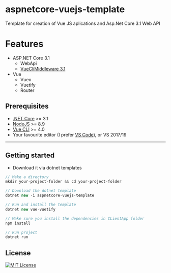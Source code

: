 # aspnetcore-vuejs-template
Template for creation of Vue JS aplications and Asp.Net Core 3.1 Web API

# Features

- ASP.NET Core 3.1
    - WebApi
    - [VueCliMiddleware 3.1](https://www.nuget.org/packages/VueCliMiddleware)
- Vue
    - Vuex
    - Vuetify
    - Router

## Prerequisites

* [.NET Core](https://dotnet.microsoft.com/download) >= 3.1
* [NodeJS](https://nodejs.org/) >= 8.9
* [Vue CLI](https://cli.vuejs.org/) >= 4.0
* Your favourite editor (I prefer [VS Code](https://code.visualstudio.com/)), or VS 2017/19

---

## Getting started

* Download it via dotnet templates
```ts
// Make a directory
mkdir your-project-folder && cd your-project-folder

// Download the dotnet template
dotnet new -i aspnetcore-vuejs-template

// Run and install the template
dotnet new vue-vuetify

// Make sure you install the dependencies in CLientApp folder
npm install

// Run project
dotnet run
```

## License

[![MIT License](https://img.shields.io/badge/license-MIT-blue.svg?style=flat)](https://mit-license.org/)

